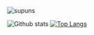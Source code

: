 <p align="left"> <img src="https://komarev.com/ghpvc/?username=supuns&label=Profile%20views&color=0e75b6&style=flat" alt="supuns" /> </p>

![Github stats](https://github-readme-stats.vercel.app/api?username=supuns&theme=default&show_icons=true)
[![Top Langs](https://github-readme-stats.vercel.app/api/top-langs/?username=supuns&langs_count=3)](https://github.com/anuraghazra/github-readme-stats)

<!--
**SupunS/SupunS** is a ✨ _special_ ✨ repository because its `README.md` (this file) appears on your GitHub profile.

Here are some ideas to get you started:

- 🔭 I’m currently working on ...
- 🌱 I’m currently learning ...
- 👯 I’m looking to collaborate on ...
- 🤔 I’m looking for help with ...
- 💬 Ask me about ...
- 📫 How to reach me: ...
- 😄 Pronouns: ...
- ⚡ Fun fact: ...
-->
